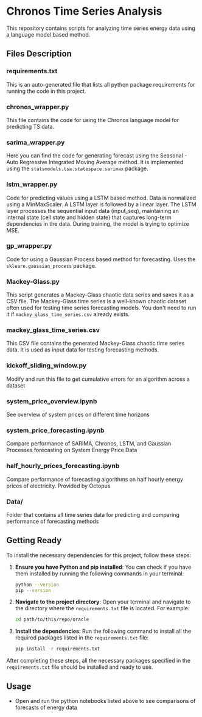 # Chronos Time Series Analysis

This repository contains scripts for analyzing time series energy data using a language model based method.

## Files Description

### requirements.txt 
This is an auto-generated file that lists all python package requirements for running the code in this project.

### chronos_wrapper.py
This file contains the code for using the Chronos language model for predicting TS data. 

### sarima_wrapper.py
Here you can find the code for generating forecast using the Seasonal - Auto Regressive Integrated Moving Average method. It is implemented using the `statsmodels.tsa.statespace.sarimax` package.

### lstm_wrapper.py
Code for predicting values using a LSTM based method. Data is normalized using a MinMaxScaler. A LSTM layer is followed by a linear layer. The LSTM layer processes the sequential input data (input_seq), maintaining an internal state (cell state and hidden state) that captures long-term dependencies in the data. During training, the model is trying to optimize MSE.

### gp_wrapper.py
Code for using a Gaussian Process based method for forecasting. Uses the `sklearn.gaussian_process` package.

### Mackey-Glass.py
This script generates a Mackey-Glass chaotic data series and saves it as a CSV file. The Mackey-Glass time series is a well-known chaotic dataset often used for testing time series forecasting models. You don't need to run it if  `mackey_glass_time_series.csv` already exists.

### mackey_glass_time_series.csv
This CSV file contains the generated Mackey-Glass chaotic time series data. It is used as input data for testing forecasting methods.

### kickoff_sliding_window.py
Modify and run this file to get cumulative errors for an algorithm across a dataset

### system_price_overview.ipynb
See overview of system prices on different time horizons

### system_price_forecasting.ipynb
Compare performance of SARIMA, Chronos, LSTM, and Gaussian Processes forecasting on System Energy Price Data

### half_hourly_prices_forecasting.ipynb
Compare performance of forecasting algorithms on half hourly energy prices of electricity. Provided by Octopus


### Data/

   Folder that contains all time series data for predicting and comparing performance of forecasting methods

## Getting Ready

To install the necessary dependencies for this project, follow these steps:

1. **Ensure you have Python and pip installed**: You can check if you have them installed by running the following commands in your terminal:

    ```sh
    python --version
    pip --version
    ```

2. **Navigate to the project directory**: Open your terminal and navigate to the directory where the `requirements.txt` file is located. For example:

    ```sh
    cd path/to/this/repo/oracle
    ```

3. **Install the dependencies**: Run the following command to install all the required packages listed in the `requirements.txt` file:

    ```sh
    pip install -r requirements.txt
    ```

After completing these steps, all the necessary packages specified in the `requirements.txt` file should be installed and ready to use.


## Usage

- Open and run the python notebooks listed above to see comparisons of forecasts of energy data 

